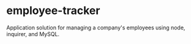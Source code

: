 # employee-tracker
Application solution for managing a company's employees using node, inquirer, and MySQL.
